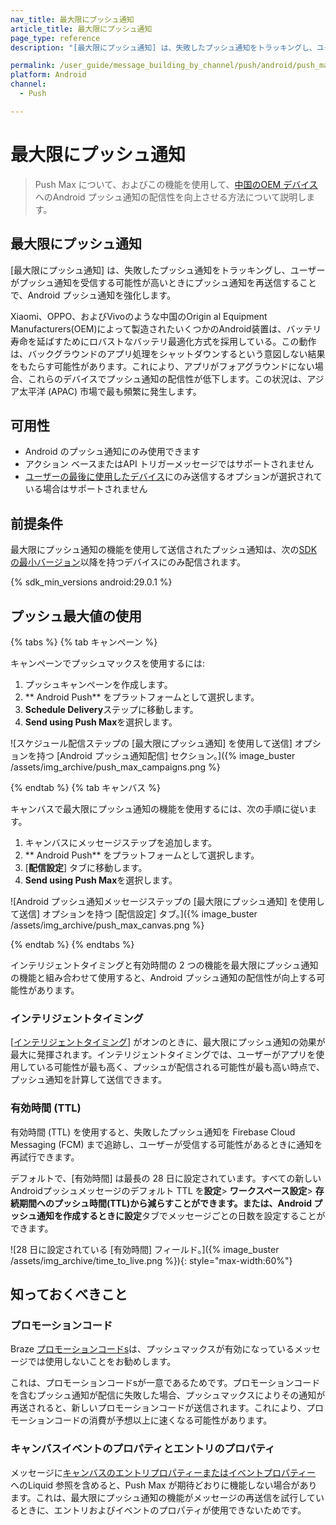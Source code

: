 ```yaml
---
nav_title: 最大限にプッシュ通知
article_title: 最大限にプッシュ通知
page_type: reference
description: "[最大限にプッシュ通知] は、失敗したプッシュ通知をトラッキングし、ユーザーがプッシュ通知を受信する可能性が高いときにプッシュ通知を再送信することで、Android プッシュ通知を強化します。"

permalink: /user_guide/message_building_by_channel/push/android/push_max/
platform: Android
channel:
  - Push

---
```


# 最大限にプッシュ通知

> Push Max について、およびこの機能を使用して、[中国のOEM デバイス]({{site.baseurl}}/user_guide/message_building_by_channel/push/best_practices/chinese_push_deliverability/) へのAndroid プッシュ通知の配信性を向上させる方法について説明します。

## 最大限にプッシュ通知

[最大限にプッシュ通知] は、失敗したプッシュ通知をトラッキングし、ユーザーがプッシュ通知を受信する可能性が高いときにプッシュ通知を再送信することで、Android プッシュ通知を強化します。

Xiaomi、OPPO、およびVivoのような中国のOrigin al Equipment Manufacturers(OEM)によって製造されたいくつかのAndroid装置は、バッテリ寿命を延ばすためにロバストなバッテリ最適化方式を採用している。この動作は、バックグラウンドのアプリ処理をシャットダウンするという意図しない結果をもたらす可能性があります。これにより、アプリがフォアグラウンドにない場合、これらのデバイスでプッシュ通知の配信性が低下します。この状況は、アジア太平洋 (APAC) 市場で最も頻繁に発生します。

## 可用性

- Android のプッシュ通知にのみ使用できます
- アクション ベースまたはAPI トリガーメッセージではサポートされません
- [ユーザーの最後に使用したデバイス]({{site.baseurl}}/user_guide/message_building_by_channel/push/creating_a_push_message/#device-options)にのみ送信するオプションが選択されている場合はサポートされません

## 前提条件

最大限にプッシュ通知の機能を使用して送信されたプッシュ通知は、次の[SDK の最小バージョン]({{site.baseurl}}/user_guide/engagement_tools/campaigns/ideas_and_strategies/new_features/#filtering-by-most-recent-app-versions)以降を持つデバイスにのみ配信されます。

{% sdk_min_versions android:29.0.1 %}

## プッシュ最大値の使用

{% tabs %}
{% tab キャンペーン %}

キャンペーンでプッシュマックスを使用するには:

1. プッシュキャンペーンを作成します。
2. ** Android Push** をプラットフォームとして選択します。
3. **Schedule Delivery**ステップに移動します。
4. **Send using Push Max**を選択します。

![スケジュール配信ステップの [最大限にプッシュ通知] を使用して送信] オプションを持つ [Android プッシュ通知配信] セクション。]({% image_buster /assets/img_archive/push_max_campaigns.png %}

{% endtab %}
{% tab キャンバス %}

キャンバスで最大限にプッシュ通知の機能を使用するには、次の手順に従います。

1. キャンバスにメッセージステップを追加します。
2. ** Android Push** をプラットフォームとして選択します。
3. [**配信設定**] タブに移動します。
4. **Send using Push Max**を選択します。

![Android プッシュ通知メッセージステップの [最大限にプッシュ通知] を使用して送信] オプションを持つ [配信設定] タブ。]({% image_buster /assets/img_archive/push_max_canvas.png %}

{% endtab %}
{% endtabs %}

インテリジェントタイミングと有効時間の 2 つの機能を最大限にプッシュ通知の機能と組み合わせて使用すると、Android プッシュ通知の配信性が向上する可能性があります。

### インテリジェントタイミング

[[インテリジェントタイミング]({{site.baseurl}}/user_guide/brazeai/intelligence/intelligent_timing/)] がオンのときに、最大限にプッシュ通知の効果が最大に発揮されます。インテリジェントタイミングでは、ユーザーがアプリを使用している可能性が最も高く、プッシュが配信される可能性が最も高い時点で、プッシュ通知を計算して送信できます。

### 有効時間 (TTL) 

有効時間 (TTL) を使用すると、失敗したプッシュ通知を Firebase Cloud Messaging (FCM) まで追跡し、ユーザーが受信する可能性があるときに通知を再試行できます。

デフォルトで、[有効時間] は最長の 28 日に設定されています。すべての新しいAndroidプッシュメッセージのデフォルト TTL を**設定**> **ワークスペース設定**> **存続期間へのプッシュ時間(TTL)**から減らすことができます。または、Android プッシュ通知を作成するときに**設定**タブでメッセージごとの日数を設定することができます。

![28 日に設定されている [有効時間] フィールド。]({% image_buster /assets/img_archive/time_to_live.png %}){: style="max-width:60%"}

## 知っておくべきこと

### プロモーションコード

Braze [プロモーションコードs]({{site.baseurl}}/user_guide/personalization_and_dynamic_content/promotion_codes/)は、プッシュマックスが有効になっているメッセージでは使用しないことをお勧めします。

これは、プロモーションコードsが一意であるためです。プロモーションコードを含むプッシュ通知が配信に失敗した場合、プッシュマックスによりその通知が再送されると、新しいプロモーションコードが送信されます。これにより、プロモーションコードの消費が予想以上に速くなる可能性があります。

### キャンバスイベントのプロパティとエントリのプロパティ

メッセージに[キャンバスのエントリプロパティーまたはイベントプロパティー]({{site.baseurl}}/user_guide/engagement_tools/canvas/create_a_canvas/canvas_entry_properties_event_properties) へのLiquid 参照を含めると、Push Max が期待どおりに機能しない場合があります。これは、最大限にプッシュ通知の機能がメッセージの再送信を試行しているときに、エントリおよびイベントのプロパティが使用できないためです。
